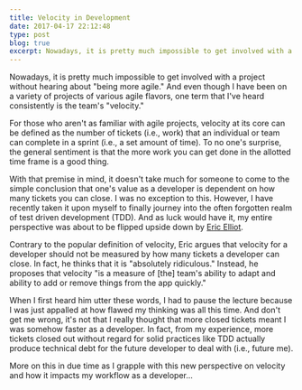 ```yaml
---
title: Velocity in Development
date: 2017-04-17 22:12:48
type: post
blog: true
excerpt: Nowadays, it is pretty much impossible to get involved with a project without hearing about "being more agile." And even though I have been on a variety of projects of various agile flavors, one term that I've heard consistently is the team's "velocity."
---
```


Nowadays, it is pretty much impossible to get involved with a project without hearing about "being more agile." And even though I have been on a variety of projects of various agile flavors, one term that I've heard consistently is the team's "velocity."

For those who aren't as familiar with agile projects, velocity at its core can be defined as the number of tickets (i.e., work) that an individual or team can complete in a sprint (i.e., a set amount of time). To no one's surprise, the general sentiment is that the more work you can get done in the allotted time frame is a good thing.

With that premise in mind, it doesn't take much for someone to come to the simple conclusion that one's value as a developer is dependent on how many tickets you can close. I was no exception to this. However, I have recently taken it upon myself to finally journey into the often forgotten realm of test driven development (TDD). And as luck would have it, my entire perspective was about to be flipped upside down by [Eric Elliot](https://twitter.com/_ericelliott).

Contrary to the popular definition of velocity, Eric argues that velocity for a developer should not be measured by how many tickets a developer can close. In fact, he thinks that it is "absolutely ridiculous." Instead, he proposes that velocity "is a measure of [the] team's ability to adapt and ability to add or remove things from the app quickly."

When I first heard him utter these words, I had to pause the lecture because I was just appalled at how flawed my thinking was all this time. And don't get me wrong, it's not that I really thought that more closed tickets meant I was somehow faster as a developer. In fact, from my experience, more tickets closed out without regard for solid practices like TDD actually produce technical debt for the future developer to deal with (i.e., future me).

More on this in due time as I grapple with this new perspective on velocity and how it impacts my workflow as a developer...
